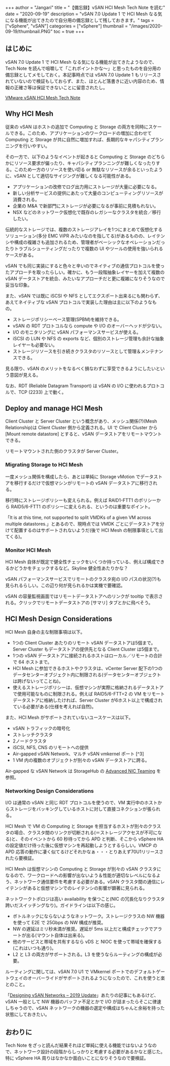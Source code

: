 +++
author = "Jangari"
title = "【備忘録】vSAN HCI Mesh Tech Note を読む"
date = "2020-09-19"
description = "vSAN 7.0 Update 1 で HCI Mesh なる気になる機能が出てきたので自分用の備忘録として残しておきます。"
tags = ["vSphere", "vSAN"]
categories = ["vSphere"]
thumbnail = "/images/2020-09-19/thumbnail.PNG"
toc = true
+++

## はじめに

vSAN 7.0 Update 1 で HCI Mesh なる気になる機能が出てきたようなので、Tech Note を読んで咀嚼して「これポイントかな～」と思ったものを自分用の備忘録としてメモしておく。本記事時点では vSAN 7.0 Update 1 もリリースされていないので検証もしておらず、また、ほとんど落書きに近い内容のため、情報の正確さ等は保証できないことに留意されたし。

[VMware vSAN HCI Mesh Tech Note](https://core.vmware.com/resource/vmware-vsan-hci-mesh-tech-note)

## Why HCI Mesh

従来の vSAN はホストの追加で Computing と Storage の両方を同時にスケールできる。このため、アプリケーションのワークロードの増加に合わせて Computing と Storage が共に自然に増加すれば、長期的なキャパシティプランニングを行いやすい。

その一方で、以下のようなイベントが起きると Computing と Storage のどちらかにリソース要求が偏ったり、キャパシティプランニングが難しくなったりする。このため一方のリソースを使い切る or 無駄なリソースが余るといったように、vSAN として適切なサイジングが難しくなる可能性がある。

- アプリケーションの改修でログ出力用にストレージが大量に必要になる。
- 新しい分析サービスの提供にあたって大量のコンピューティングリソースが消費される。
- 企業の M&A で新部門にストレージが必要になるが事前に見積もれない。
- NSX などのネットワーク仮想化で既存のレガシーなクラスタを統合／移行したい。

伝統的なストレージでは、複数のストレージアレイを1つにまとめて仮想化するソリューション(多分 EMC ViPR みたいなのを指してる)があるものの、レイテンシや構成の複雑さも追加されるため、管理者がベーシックなオペレーションだったりトラブルシューティングだったりで複数の UI やツールの使用を強いられるケースがある。

vSAN でも同じ実装にすると色々と辛いのでネイティブの通信プロトコルを使ったアプローチを取ったらしい。確かに、もう一段階抽象レイヤーを加えて複数の vSAN データストアを統合、みたいなアプローチだと更に複雑になりそうなので妥当な印象。

また、vSAN では既に iSCSI や NFS としてエクスポート出来るにも関わらず、あえてネイティブな vSAN プロトコルで実装した理由は主に以下のようなもの。

- ストレージポリシーベース管理(SPBM)を維持できる。
- vSAN の RDT プロトコルなら compute や I/O のオーバーヘッドが少ない。
- I/O のモニタリングに vSAN パフォーマンスサービスが使える。
- iSCSI の LUN や NFS の exports など、個別のストレージ管理も余計な抽象レイヤーも必要ない。
- ストレージリソースを引き続きクラスタのリソースとして管理＆メンテナンスできる。

見る限り、vSAN のメリットをなるべく損なわずに享受できるようにしたいという意図が見える。

なお、RDT (Reliable Datagram Transport) は vSAN の I/O に使われるプロトコルで、TCP (2233) 上で動く。

## Deploy and manage HCI Mesh

Client Cluster と Server Cluster という概念があり、メッシュ関係(?)(Mesh Relationship)は Client Cluster 側から定義される。UI で Client Cluster から [Mount remote datastore] とすると、vSAN データストアをリモートマウントできる。

リモートマウントされた側のクラスタが Server Cluster。

### Migrating Storage to HCI Mesh

一度メッシュ関係を構成したら、あとは単純に Storage vMotion でデータストアを移行するだけで仮想マシンがリモートの vSAN データストアに移行される。

移行時にストレージポリシーも変えられる。例えば RAID1-FTT1 のポリシーから RAID5/6-FTT1 のポリシーに変えられる、というのは重要なポイント。

「It is at this time, not supported to split VMDKs of a given VM across multiple datastores.」とあるので、現時点では VMDK ごとにデータストアを分けて配置するのはサポートされないようだ(後で HCI Mesh の制限事項として出てくる)。

### Monitor HCI Mesh

HCI Mesh 自体が既定で健全性チェックをいくつか持っている、例えば構成できるかどうかをチェックするなど。Skyline 健全性あたりかな？

vSAN パフォーマンスサービスでリモートのクラスタ宛の I/O パスの状況(?)も見られるらしい。この辺り何が見られるかは実機で要確認。

vSAN の容量監視画面ではリモートデータストアへのリンクが tooltip で表示される。クリックでリモートデータストアの [サマリ] タブとかに飛べそう。

## HCI Mesh Design Considerations

HCI Mesh 自身の主な制限事項は以下。

- 1つの Client Cluster あたりのリモート vSAN データストアは5個まで。Server Cluster もデータストアの提供先となる Client Cluster は5個まで。
- 1つの vSAN データストアに接続されるホストはローカル／リモートの合計で 64 ホストまで。
- HCI Mesh に参加できるホストやクラスタは、vCenter Server 配下の1つのデータセンターオブジェクト内に制限される(データセンターオブジェクトは跨げないってことね)。
- 使えるストレージポリシーは、仮想マシンが実際に格納されるデータストアで使用可能なものに制限される。例えば RAID5/6-FTT=2 の VM をリモートデータストアに格納したければ、Server Cluster が6ホスト以上で構成されている必要がある(仕様を考えれば自然)。

また、HCI Mesh がサポートされていないユースケースは以下。

- vSAN トラフィックの暗号化
- ストレッチクラスタ
- 2ノードクラスタ
- iSCSI, NFS, CNS のリモートへの提供
- Air-gapped vSAN Network、マルチ vSAN vmkernel ポート [^3]
- 1 VM 内の複数のオブジェクトが別々の vSAN データストアに跨る。

Air-gapped な vSAN Network は StorageHub の [Advanced NIC Teaming](https://storagehub.vmware.com/t/vmware-r-vsan-tm-network-design/advanced-nic-teaming/) を参照。

### Networking Design Considerations

I/O は通常の vSAN と同じ RDT プロトコルを使うので、VM 実行中のホストからストレージをバッキングしているホストに対して直接コネクションが張られる。

HCI Mesh で VM の Computing と Storage を担当するホストが別々のクラスタの場合、クラスタ間のリンクが切断される(＝ストレージアクセスが不可になる)と、そのイベントから 60 秒待ってから APD と判断、そこから vSphere HA の設定値だけ待った後に仮想マシンを再起動しようとするらしい。VMCP の APD 応答の動作に凄く似てるけどそれかなぁ・・・とりあえず70U1リリースされたら要検証。

HCI Mesh は仮想マシンの Computing と Storage が別々の vSAN クラスタになるので、ワークロードへの影響が出ないよう＆性能が適切なレベルになるよう、ネットワーク通信要件を考慮する必要がある。vSAN クラスタ間の通信にレイテンシがあると仮想マシンでのレイテンシの影響が顕著に見られる。

ネットワークトポロジは高い availability を保つこと(NIC の冗長化なりクラスタ跨いだスイッチングなり)。ガイドラインは以下の感じ。

- ボトルネックにならないようなネットワーク。ストレージクラスの NW 機器を使って E2E で 25Gbps の NW 構成が推奨。
- NW の遅延はミリ秒未満が推奨。遅延が 5ms 以上だと構成チェックでアラートが出る(マウント自体は出来る)。
- 他のサービスと帯域を共有するなら vDS と NIOC を使って帯域を確保する(これはいつも通り)。
- L2 と L3 の両方がサポートされる。L3 を使うならルーティングの構成が必要。

ルーティングに関しては、vSAN 7.0 U1 で VMkernel ポートでのデフォルトゲートウェイのオーバーライドがサポートされるようになったので、これを使うと楽とのこと。

「[Designing vSAN Networks – 2019 Update](https://blogs.vmware.com/virtualblocks/2019/04/21/designing-vsan-networks-2019-update/)」あたりの記事にもあるけど、vSAN 一般として NW 機器のバッファ不足とかで I/O が詰まったらそこに律速しちゃうので、vSAN ネットワークの機器の選定や構成はちゃんと余裕を持った状態にしておきたい。

## おわりに

Tech Note をざっと読んだ結果それほど単純に使える機能ではないようなので、ネットワーク設計の段階からしっかりと考慮する必要があるかなと感じた。特に vSphere HA 周りはなかなか面白いことになりそうなので要検証。